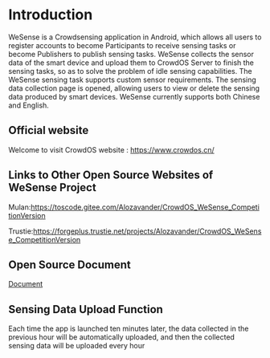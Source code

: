 # Introduction

WeSense is a Crowdsensing application in Android, which allows all users to register accounts to become Participants to receive sensing tasks or become Publishers to publish sensing tasks. WeSense collects the sensor data of the smart device and upload them to CrowdOS Server to finish the sensing tasks, so as to solve the problem of idle sensing capabilities. The WeSense sensing task supports custom sensor requirements. The sensing data collection page is opened, allowing users to view or delete the sensing data produced by smart devices. WeSense currently supports both Chinese and English.



## Official website 

Welcome to visit CrowdOS website : https://www.crowdos.cn/



## Links to Other Open Source Websites of WeSense Project 

Mulan:https://toscode.gitee.com/Alozavander/CrowdOS_WeSense_CompetitionVersion

Trustie:https://forgeplus.trustie.net/projects/Alozavander/CrowdOS_WeSense_CompetitionVersion



## Open Source Document

[Document](./开源文档.docx)



## Sensing Data Upload Function

Each time the app is launched ten minutes later, the data collected in the previous hour will be automatically uploaded, and then the collected sensing data will be uploaded every hour 